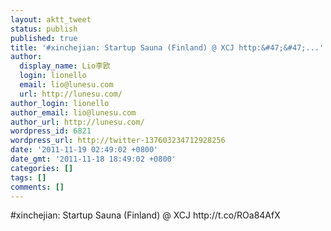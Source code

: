 ```yaml
---
layout: aktt_tweet
status: publish
published: true
title: '#xinchejian: Startup Sauna (Finland) @ XCJ http:&#47;&#47;...'
author:
  display_name: Lio李欧
  login: lionello
  email: lio@lunesu.com
  url: http://lunesu.com/
author_login: lionello
author_email: lio@lunesu.com
author_url: http://lunesu.com/
wordpress_id: 6821
wordpress_url: http://twitter-137603234712928256
date: '2011-11-19 02:49:02 +0800'
date_gmt: '2011-11-18 18:49:02 +0800'
categories: []
tags: []
comments: []
---
```

<p>#xinchejian: Startup Sauna (Finland) @ XCJ http:&#47;&#47;t.co&#47;ROa84AfX</p>
